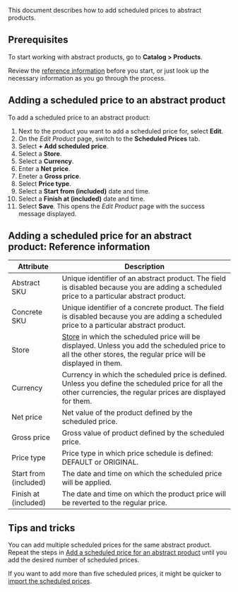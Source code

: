 This document describes how to add scheduled prices to abstract products.

## Prerequisites 

To start working with abstract products, go to  **Catalog > Products**.

Review the [reference information](https://documentation.spryker.com/docs/adding-scheduled-prices-to-abstract-products#adding-a-scheduled-price-for-an-abstract-product--reference-information) before you start, or just look up the necessary information as you go through the process. 

## Adding a scheduled price to an abstract product

To add a scheduled price to an abstract product:
1. Next to the product you want to add a scheduled price for, select **Edit**.
2. On the *Edit Product* page, switch to the **Scheduled Prices** tab.
3. Select **+ Add scheduled price**.
4. Select a **Store**.
5. Select a **Currency**.
6. Enter a **Net price**.
7. Eneter a **Gross price**.
8. Select **Price type**.
9. Select a **Start from (included)** date and time.
10. Select a **Finish at (included)** date and time.
11. Select **Save**.
    This opens the *Edit Product* page with the success message displayed.
    


## Adding a scheduled price for an abstract product: Reference information

| Attribute | Description |
| --- | --- |
| Abstract SKU | Unique identifier of an abstract product. The field is disabled because you are adding a scheduled price to a particular abstract product. |
| Concrete SKU | Unique identifier of a concrete product. The field is disabled because you are adding a scheduled price to a particular abstract product. |
| Store | [Store](https://documentation.spryker.com/docs/multiple-stores) in which the scheduled price will be displayed. Unless you add the scheduled price to all the other stores, the regular price will be displayed in them.  |
| Currency | Currency in which the scheduled price is defined. Unless you define the scheduled price for all the other currencies, the regular prices are displayed for them.  |
| Net price | Net value of the product defined by the scheduled price. |
| Gross price |Gross value of product defined by the scheduled price.  |
| Price type |  Price type in which price schedule is defined: DEFAULT or ORIGINAL.|
| Start from (included)  | The date and time on which the scheduled price will be applied. |
| Finish at (included) | The date and time on which the product price will be reverted to the regular price. |

    
## Tips and tricks

You can add multiple scheduled prices for the same abstract product. Repeat the steps in [Add a scheduled price for an abstract product](#add-a-scheduled-price-for-an-abstract-product) until you add the desired number of scheduled prices. 

If you want to add more than five scheduled prices, it might be quicker to [import the scheduled prices](https://documentation.spryker.com/docs/creating-scheduled-prices).
